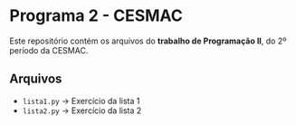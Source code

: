 # Programa 2 - CESMAC

Este repositório contém os arquivos do **trabalho de Programação II**, do 2º período da CESMAC.

## Arquivos

- `lista1.py` → Exercício da lista 1
- `lista2.py` → Exercício da lista 2
